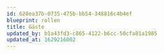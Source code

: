 ```yaml
---
id: 628ea37b-0735-475b-bb54-348816c4b4ef
blueprint: rollen
title: Gäste
updated_by: b1a43fd3-c865-4122-b6cc-50cfa81a1985
updated_at: 1629216002
---
```

